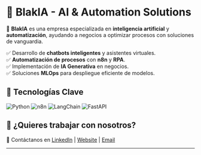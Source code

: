 # 🤖 BlakIA - AI & Automation Solutions
🚀 **BlakIA** es una empresa especializada en **inteligencia artificial** y **automatización**, ayudando a negocios a optimizar procesos con soluciones de vanguardia.

✅ Desarrollo de **chatbots inteligentes** y asistentes virtuales.  
✅ **Automatización de procesos** con **n8n** y **RPA**.  
✅ Implementación de **IA Generativa** en negocios.  
✅ Soluciones **MLOps** para despliegue eficiente de modelos.  

## 🚀 Tecnologías Clave
![Python](https://img.shields.io/badge/-Python-3776AB?style=flat-square&logo=python&logoColor=white)
![n8n](https://img.shields.io/badge/-n8n-0B122A?style=flat-square&logo=n8n)
![LangChain](https://img.shields.io/badge/-LangChain-FF6F00?style=flat-square)
![FastAPI](https://img.shields.io/badge/-FastAPI-009688?style=flat-square&logo=fastapi&logoColor=white)

<!--
## 🔥 Proyectos Destacados
🚀 **[AI Chatbot Framework](https://github.com/BlakIA/ai-chatbot-framework)** - Chatbots inteligentes con NLP avanzado.  
⚡ **[n8n Automation Toolkit](https://github.com/BlakIA/n8n-automation-toolkit)** - Automatizaciones listas para usar.  
🔍 **[AI-Enhanced Data Scraper](https://github.com/BlakIA/ai-data-scraper)** - Extracción de datos con AI.  
-->
## 💼 ¿Quieres trabajar con nosotros?
📩 Contáctanos en [LinkedIn](https://www.linkedin.com/company/blakiatech/) | [Website](https://blakiatech.github.io/) | [Email](mailto:blakiatech@gmail.com)  

---

